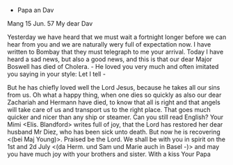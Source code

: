 + Papa an Dav

 Mang 15 Jun. 57
My dear Dav

Yesterday we have heard that we must wait a fortnight longer before we can hear from you and we are naturally wery full of expectation now. I have written to Bombay that they must telegraph to me your arrival. Today I have heard a sad news, but also a good news, and this is that our dear Major Boswell has died of Cholera. - He loved you very much and often imitated you saying in your style: Let I tell -

But he has chiefly loved well the Lord Jesus, because he takes all our sins from us. Oh what a happy thing, when one dies so quickly as also our dear Zachariah and Hermann have died, to know that all is right and that angels will take care of us and transport us to the right place. That goes much quicker and nicer than any ship or steamer. Can you still read English? Your Mimi <Elis. Blandford> writes full of joy, that the Lord has restored her dear husband Mr Diez, who has been sick unto death. But now he is recovering <(bei Maj Young)>. Praised be the Lord. We shall be with you in spirit on the 1st and 2d July <(da Herm. und Sam und Marie auch in Basel -)> and may you have much joy with your brothers and sister. With a kiss  Your Papa

